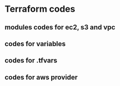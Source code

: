 # Terraform codes
## modules codes for ec2, s3 and vpc
## codes for variables
## codes for .tfvars
## codes for aws provider



